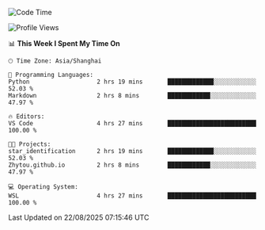 <!--START_SECTION:waka-->
![Code Time](http://img.shields.io/badge/Code%20Time-3%2C080%20hrs%2025%20mins-blue)

![Profile Views](http://img.shields.io/badge/Profile%20Views-0-blue)

📊 **This Week I Spent My Time On** 

```text
🕑︎ Time Zone: Asia/Shanghai

💬 Programming Languages: 
Python                   2 hrs 19 mins       █████████████░░░░░░░░░░░░   52.03 % 
Markdown                 2 hrs 8 mins        ████████████░░░░░░░░░░░░░   47.97 % 

🔥 Editors: 
VS Code                  4 hrs 27 mins       █████████████████████████   100.00 % 

🐱‍💻 Projects: 
star_identification      2 hrs 19 mins       █████████████░░░░░░░░░░░░   52.03 % 
Zhytou.github.io         2 hrs 8 mins        ████████████░░░░░░░░░░░░░   47.97 % 

💻 Operating System: 
WSL                      4 hrs 27 mins       █████████████████████████   100.00 % 
```


 Last Updated on 22/08/2025 07:15:46 UTC
<!--END_SECTION:waka-->